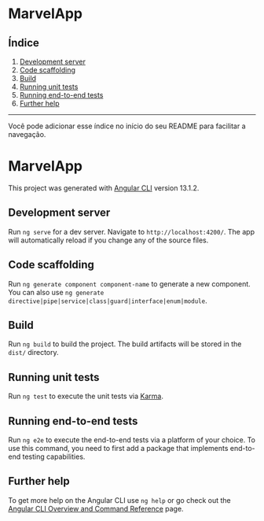 # MarvelApp

## Índice
1. [Development server](#development-server)
2. [Code scaffolding](#code-scaffolding)
3. [Build](#build)
4. [Running unit tests](#running-unit-tests)
5. [Running end-to-end tests](#running-end-to-end-tests)
6. [Further help](#further-help)

---

Você pode adicionar esse índice no início do seu README para facilitar a navegação.
# MarvelApp

This project was generated with [Angular CLI](https://github.com/angular/angular-cli) version 13.1.2.

## Development server

Run `ng serve` for a dev server. Navigate to `http://localhost:4200/`. The app will automatically reload if you change any of the source files.

## Code scaffolding

Run `ng generate component component-name` to generate a new component. You can also use `ng generate directive|pipe|service|class|guard|interface|enum|module`.

## Build

Run `ng build` to build the project. The build artifacts will be stored in the `dist/` directory.

## Running unit tests

Run `ng test` to execute the unit tests via [Karma](https://karma-runner.github.io).

## Running end-to-end tests

Run `ng e2e` to execute the end-to-end tests via a platform of your choice. To use this command, you need to first add a package that implements end-to-end testing capabilities.

## Further help

To get more help on the Angular CLI use `ng help` or go check out the [Angular CLI Overview and Command Reference](https://angular.io/cli) page.
